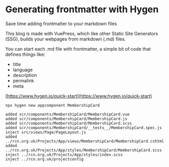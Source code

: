 # Generating frontmatter with Hygen
Save time adding frontmatter to your markdown files

This blog is made with VuePress, which like other Static Site Generators (SSG), builds your webpages from markdown (.md) files. 

You can start each .md file with frontmatter, a simple bit of code that defines things like:

 - title
 - language
 - description
 - permalink
 - meta



[https://www.hygen.io/quick-start](https://www.hygen.io/quick-start)
```
npx hygen new appcomponent MembershipCard

added scr/components/MembershipCard/MembershipCard.vue
added scr/components/MembershipCard/MembershipCard.js
added scr/components/MembershipCard/MembershipCard.scss
added scr/components/MembershipCard/__tests__/MembershipCard.spec.js
inject src/views/Page/PageLayout.js
added ../rcn.org.uk/Projects/App/views/MembershipCard/MembershipCard.cshtml
added ../rcn.org.uk/Projects/App/styles/MembershipCard/MembershipCard.scss
inject ../rcn.org.uk/Projects/App/styles/index.scss
inject ../rcn.org.uk/projectconfig

```
<!--stackedit_data:
eyJoaXN0b3J5IjpbLTkxODU2OTAxNywtMzE4NjEyNzkwLC0xMT
g1ODk4MDkxLC0xMjk3MzIzMDAsNDE4NTMxNDE5XX0=
-->